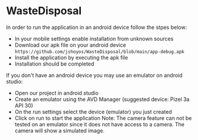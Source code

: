 # WasteDisposal

In order to run the application in an android device follow the stpes below:
- In your mobile settings enable installation from unknown sources
- Download our apk file on your android device `https://github.com/jshoyos/WasteDisposal/blob/main/app-debug.apk`
- Install the application by executing the apk file
- Installation should be completed

If you don't have an android device you may use an emulator on android studio:
- Open our project in android studio
- Create an emulator using the AVD Manager (suggested device: Pizel 3a API 30)
- On the run settings select the device (emulator) you just created
- Click on run to start the application
Note: The camera feature can not be tested on an emulator since it does not have access to a camera. The camera will show a simulated image.
